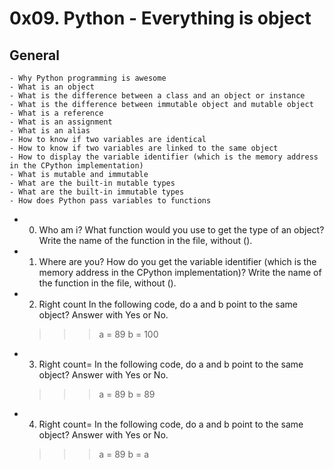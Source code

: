 # 0x09. Python - Everything is object

## General

    - Why Python programming is awesome
    - What is an object
    - What is the difference between a class and an object or instance
    - What is the difference between immutable object and mutable object
    - What is a reference
    - What is an assignment
    - What is an alias
    - How to know if two variables are identical
    - How to know if two variables are linked to the same object
    - How to display the variable identifier (which is the memory address in the CPython implementation)
    - What is mutable and immutable
    - What are the built-in mutable types
    - What are the built-in immutable types
    - How does Python pass variables to functions

- 0. Who am i?
    What function would you use to get the type of an object?
    Write the name of the function in the file, without ().

- 1. Where are you?
    How do you get the variable identifier (which is the memory address in the CPython implementation)?
    Write the name of the function in the file, without ().

- 2. Right count
    In the following code, do a and b point to the same object? Answer with Yes or No.
    >>> a = 89
    >>> b = 100

- 3. Right count=
    In the following code, do a and b point to the same object? Answer with Yes or No.
    >>> a = 89
    >>> b = 89

- 4. Right count=
    In the following code, do a and b point to the same object? Answer with Yes or No.
    >>> a = 89
    >>> b = a

